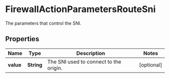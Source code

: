 

# FirewallActionParametersRouteSni

The parameters that control the SNI.

## Properties

| Name | Type | Description | Notes |
|------------ | ------------- | ------------- | -------------|
|**value** | **String** | The SNI used to connect to the origin. |  [optional] |



